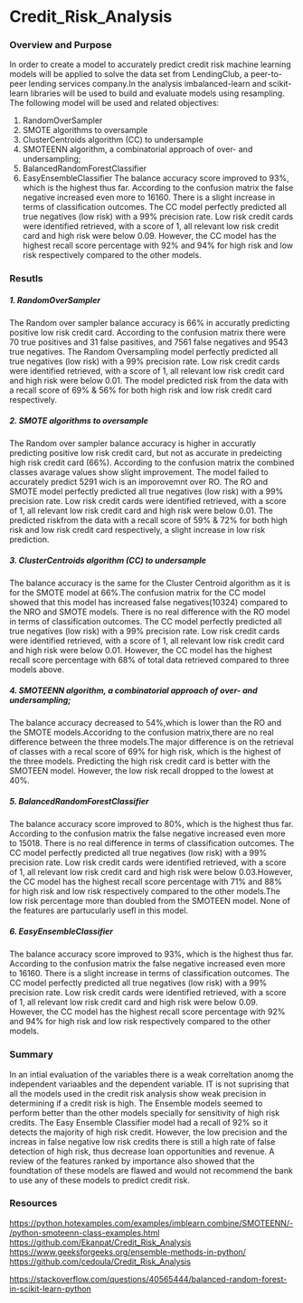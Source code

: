 # Credit_Risk_Analysis

### Overview and Purpose
In order to create a model to accurately predict credit risk machine learning models will be applied to solve the data set from LendingClub, a peer-to-peer lending services company.In the analysis imbalanced-learn and scikit-learn libraries will be used to build and evaluate models using resampling.
The following model will be used and related objectives:
1. RandomOverSampler 
2. SMOTE algorithms to oversample 
3. ClusterCentroids algorithm (CC) to undersample 
4. SMOTEENN algorithm, a combinatorial approach of over- and undersampling;
5. BalancedRandomForestClassifier 
 6. EasyEnsembleClassifier
The balance accuracy score improved to 93%, which is the highest thus far. According to the confusion matrix the false negative increased even more to 16160. There is a slight increase in terms of classification outcomes. The CC model perfectly predicted all true negatives (low risk) with a 99% precision rate. Low risk credit cards were identified retrieved, with a score of 1, all relevant low risk credit card and high risk were below 0.09. However, the CC model has the highest recall score percentage with 92% and 94% for high risk and low risk respectively compared to the other models. 

### Resutls

##### 1. RandomOverSampler 
The Random over sampler balance accuracy is 66% in accuratly predicting positive low risk credit card.  According to the confusion matrix there were 70 true positives and 31 false pasitives, and 7561 false negatives and 9543 true negatives. The Random Oversampling model perfectly predicted all true negatives (low risk) with a 99% precision rate. Low risk credit cards were identified retrieved, with a score of 1, all relevant low risk credit card and high risk were below 0.01. The model predicted risk from the data with a recall score of 69% & 56% for both high risk and low risk credit card respectively.

##### 2. SMOTE algorithms to oversample 
The Random over sampler balance accuracy is higher in accuratly predicting positive low risk credit card, but not as accurate in predeicting high risk credit card (66%). According to the confusion matrix the combined classes avarage values show slight improvement. The model failed to accurately predict 5291 wich is an imporovemnt over RO. The RO and SMOTE model perfectly predicted all true negatives (low risk) with a 99% precision rate. Low risk credit cards were identified retrieved, with a score of 1, all relevant low risk credit card and high risk were below 0.01. The predicted riskfrom the data with a recall score of 59% & 72% for both high risk and low risk credit card respectively, a slight increase in low risk prediction.

##### 3. ClusterCentroids algorithm (CC) to undersample 
The balance accuracy is the same for the Cluster Centroid algorithm as it is for the SMOTE model at 66%.The confusion matrix for the CC model showed that this model has increased false negatives(10324) compared to the NRO and SMOTE models. There is no real difference with the RO model in terms of classification outcomes. The CC model perfectly predicted all true negatives (low risk) with a 99% precision rate. Low risk credit cards were identified retrieved, with a score of 1, all relevant low risk credit card and high risk were below 0.01. However, the CC model has the highest recall score percentage with 68% of total data retrieved compared to three models above.

##### 4. SMOTEENN algorithm, a combinatorial approach of over- and undersampling;
The balance accuracy decreased to 54%,which is lower than the RO and the SMOTE models.Accoridng to the confusion matrix,there are no real difference between the three models.The major difference is on the retrieval of classes with a recal score of 69% for high risk, which is the highest of the three models. Predicting the high risk credit card is better with the SMOTEEN model. However, the low risk recall dropped to the lowest at 40%. 

##### 5. BalancedRandomForestClassifier 
The balance accuracy score improved to 80%, which is the highest thus far. According to the confusion matrix the false negative increased even more to 15018. There is no real difference in terms of classification outcomes. The CC model perfectly predicted all true negatives (low risk) with a 99% precision rate. Low risk credit cards were identified retrieved, with a score of 1, all relevant low risk credit card and high risk were below 0.03.However, the CC model has the highest recall score percentage with 71% and 88% for high risk and low risk respectively compared to the other models.The low risk percentage more than doubled from the SMOTEEN model. None of the features are partucularly usefl in this model. 

##### 6. EasyEnsembleClassifier
The balance accuracy score improved to 93%, which is the highest thus far. According to the confusion matrix the false negative increased even more to 16160. There is a slight increase in terms of classification outcomes. The CC model perfectly predicted all true negatives (low risk) with a 99% precision rate. Low risk credit cards were identified retrieved, with a score of 1, all relevant low risk credit card and high risk were below 0.09. However, the CC model has the highest recall score percentage with 92% and 94% for high risk and low risk respectively compared to the other models. 

### Summary
In an intial evaluation of the variables there is a weak correltation anomg the independent variaables and the dependent variable. IT is not suprising that all the models used in the credit risk analysis show weak precision in determining if a credit risk is high. The Ensemble models seemed to perform better than the other models specially for sensitivity of high risk credits. The Easy Ensemble Classifier model had a recall of 92% so it detects the majority of high risk credit. However, the low precision and the increas in false negative low risk credits there is still a high rate of false detection of high risk, thus decrease loan opportunities and revenue. A review of the features ranked by importance also showed that the foundtation of these models are flawed and would not recommend the bank to use any of these models to predict credit risk.

### Resources
https://python.hotexamples.com/examples/imblearn.combine/SMOTEENN/-/python-smoteenn-class-examples.html
https://github.com/Ekanpat/Credit_Risk_Analysis
https://www.geeksforgeeks.org/ensemble-methods-in-python/
https://github.com/cedoula/Credit_Risk_Analysis

https://stackoverflow.com/questions/40565444/balanced-random-forest-in-scikit-learn-python
